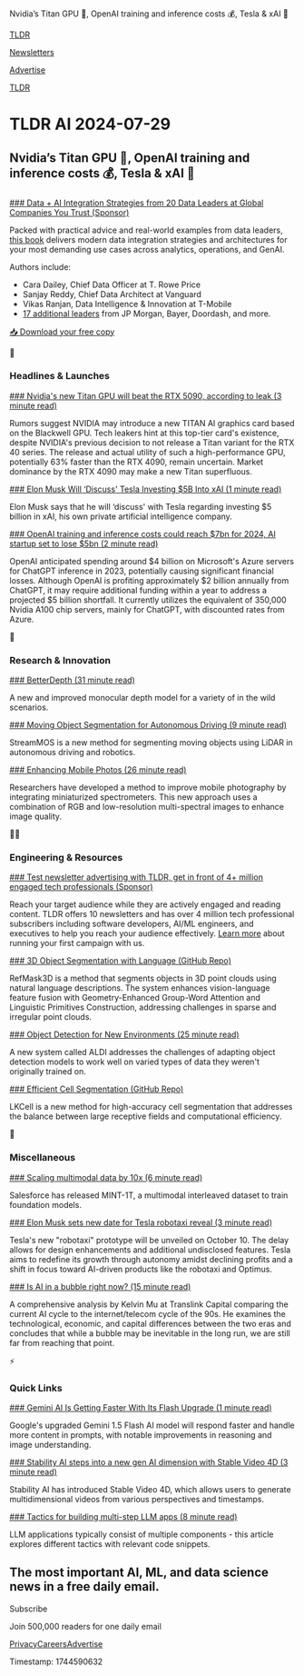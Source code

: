 Nvidia’s Titan GPU 💾, OpenAI training and inference costs 💰, Tesla & xAI 🚗

[TLDR](/)

[Newsletters](/newsletters)

[Advertise](https://advertise.tldr.tech/)

[TLDR](/)

# TLDR AI 2024-07-29

## Nvidia’s Titan GPU 💾, OpenAI training and inference costs 💰, Tesla & xAI 🚗

### 

[### Data + AI Integration Strategies from 20 Data Leaders at Global Companies You Trust (Sponsor)](https://nexla.com/resource/modern-data-integration/?utm_source=tldr-newsletter&amp;utm_medium=paid&amp;utm_campaign=summit-book)

Packed with practical advice and real-world examples from data leaders, [this book](https://nexla.com/resource/modern-data-integration/?utm_source=tldr-newsletter&utm_medium=paid&utm_campaign=summit-book) delivers modern data integration strategies and architectures for your most demanding use cases across analytics, operations, and GenAI.

Authors include:

* Cara Dailey, Chief Data Officer at T. Rowe Price
* Sanjay Reddy, Chief Data Architect at Vanguard
* Vikas Ranjan, Data Intelligence & Innovation at T-Mobile
* [17 additional leaders](https://nexla.com/resource/modern-data-integration/?utm_source=tldr-newsletter&utm_medium=paid&utm_campaign=summit-book) from JP Morgan, Bayer, Doordash, and more.

[📥 Download your free copy](https://nexla.com/resource/modern-data-integration/?utm_source=tldr-newsletter&utm_medium=paid&utm_campaign=summit-book)

🚀

### Headlines & Launches

[### Nvidia's new Titan GPU will beat the RTX 5090, according to leak (3 minute read)](https://www.pcgamesn.com/nvidia/blackwell-rtx-titan-rumor?utm_source=tldrai)

Rumors suggest NVIDIA may introduce a new TITAN AI graphics card based on the Blackwell GPU. Tech leakers hint at this top-tier card's existence, despite NVIDIA's previous decision to not release a Titan variant for the RTX 40 series. The release and actual utility of such a high-performance GPU, potentially 63% faster than the RTX 4090, remain uncertain. Market dominance by the RTX 4090 may make a new Titan superfluous.

[### Elon Musk Will ‘Discuss' Tesla Investing $5B Into xAI (1 minute read)](https://electrek.co/2024/07/25/elon-musk-will-discuss-tesla-investing-5-billion-private-ai-company/?utm_source=tldrai)

Elon Musk says that he will ‘discuss' with Tesla regarding investing $5 billion in xAI, his own private artificial intelligence company.

[### OpenAI training and inference costs could reach $7bn for 2024, AI startup set to lose $5bn (2 minute read)](https://www.datacenterdynamics.com/en/news/openai-training-and-inference-costs-could-reach-7bn-for-2024-ai-startup-set-to-lose-5bn-report/?utm_source=tldrai)

OpenAI anticipated spending around $4 billion on Microsoft's Azure servers for ChatGPT inference in 2023, potentially causing significant financial losses. Although OpenAI is profiting approximately $2 billion annually from ChatGPT, it may require additional funding within a year to address a projected $5 billion shortfall. It currently utilizes the equivalent of 350,000 Nvidia A100 chip servers, mainly for ChatGPT, with discounted rates from Azure.

🧠

### Research & Innovation

[### BetterDepth (31 minute read)](https://arxiv.org/abs/2407.17952?utm_source=tldrai)

A new and improved monocular depth model for a variety of in the wild scenarios.

[### Moving Object Segmentation for Autonomous Driving (9 minute read)](https://arxiv.org/abs/2407.17905v1?utm_source=tldrai)

StreamMOS is a new method for segmenting moving objects using LiDAR in autonomous driving and robotics.

[### Enhancing Mobile Photos (26 minute read)](https://arxiv.org/abs/2407.17996v1?utm_source=tldrai)

Researchers have developed a method to improve mobile photography by integrating miniaturized spectrometers. This new approach uses a combination of RGB and low-resolution multi-spectral images to enhance image quality.

👨‍💻

### Engineering & Resources

[### Test newsletter advertising with TLDR, get in front of 4+ million engaged tech professionals (Sponsor)](https://advertise.tldr.tech/?utm_source=tldrai&amp;utm_medium=newsletter&amp;utm_campaign=secondary07292024)

Reach your target audience while they are actively engaged and reading content. TLDR offers 10 newsletters and has over 4 million tech professional subscribers including software developers, AI/ML engineers, and executives to help you reach your audience effectively. [Learn more](https://advertise.tldr.tech/?utm_source=tldrai&utm_medium=newsletter&utm_campaign=secondary07292024) about running your first campaign with us.

[### 3D Object Segmentation with Language (GitHub Repo)](https://github.com/heshuting555/refmask3d?utm_source=tldrai)

RefMask3D is a method that segments objects in 3D point clouds using natural language descriptions. The system enhances vision-language feature fusion with Geometry-Enhanced Group-Word Attention and Linguistic Primitives Construction, addressing challenges in sparse and irregular point clouds.

[### Object Detection for New Environments (25 minute read)](https://arxiv.org/abs/2403.12029v1?utm_source=tldrai)

A new system called ALDI addresses the challenges of adapting object detection models to work well on varied types of data they weren't originally trained on.

[### Efficient Cell Segmentation (GitHub Repo)](https://github.com/hustvl/lkcell?utm_source=tldrai)

LKCell is a new method for high-accuracy cell segmentation that addresses the balance between large receptive fields and computational efficiency.

🎁

### Miscellaneous

[### Scaling multimodal data by 10x (6 minute read)](https://blog.salesforceairesearch.com/mint-1t/?utm_source=tldrai)

Salesforce has released MINT-1T, a multimodal interleaved dataset to train foundation models.

[### Elon Musk sets new date for Tesla robotaxi reveal (3 minute read)](https://techcrunch.com/2024/07/23/elon-musk-sets-new-date-for-tesla-robotaxi-reveal-calls-everything-beyond-autonomy-noise/?utm_source=tldrai)

Tesla's new "robotaxi" prototype will be unveiled on October 10. The delay allows for design enhancements and additional undisclosed features. Tesla aims to redefine its growth through autonomy amidst declining profits and a shift in focus toward AI-driven products like the robotaxi and Optimus.

[### Is AI in a bubble right now? (15 minute read)](https://kelvinmu.substack.com/p/ai-are-we-in-another-dot-com-bubble?utm_source=tldrai)

A comprehensive analysis by Kelvin Mu at Translink Capital comparing the current AI cycle to the internet/telecom cycle of the 90s. He examines the technological, economic, and capital differences between the two eras and concludes that while a bubble may be inevitable in the long run, we are still far from reaching that point.

⚡️

### Quick Links

[### Gemini AI Is Getting Faster With Its Flash Upgrade (1 minute read)](https://www.theverge.com/2024/7/25/24206071/google-gemini-ai-flash-upgrade?utm_source=tldrai)

Google's upgraded Gemini 1.5 Flash AI model will respond faster and handle more content in prompts, with notable improvements in reasoning and image understanding.

[### Stability AI steps into a new gen AI dimension with Stable Video 4D (3 minute read)](https://venturebeat.com/ai/stability-ai-steps-into-a-new-gen-ai-dimension-with-stable-video-4d/?utm_source=tldrai)

Stability AI has introduced Stable Video 4D, which allows users to generate multidimensional videos from various perspectives and timestamps.

[### Tactics for building multi-step LLM apps (8 minute read)](https://docs.parea.ai/blog/llm-app-multi-step-experimentation-tactics?utm_source=tldrai)

LLM applications typically consist of multiple components - this article explores different tactics with relevant code snippets.

## The most important AI, ML, and data science news in a free daily email.

Subscribe

Join 500,000 readers for one daily email

[Privacy](/privacy)[Careers](https://jobs.ashbyhq.com/tldr.tech)[Advertise](/ai/advertise)

Timestamp: 1744590632